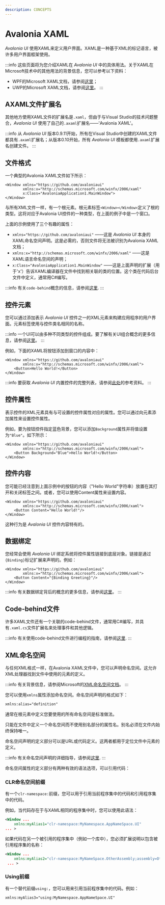 ```yaml
---
description: CONCEPTS
---
```


# Avalonia XAML

_Avalonia UI_ 使用XAML来定义用户界面。XAML是一种基于XML的标记语言，被许多用户界面框架使用。

:::info
这些页面将为您介绍XAML在 _Avalonia UI_ 中的具体用法。关于XAML在Microsoft技术中的其他用法的背景信息，您可以参考以下资料：

* WPF的Microsoft XAML文档，请参阅[这里](https://docs.microsoft.com/en-us/dotnet/framework/wpf/advanced/xaml-overview-wpf)；
* UWP的Microsoft XAML文档，请参阅[这里](https://docs.microsoft.com/en-us/windows/uwp/xaml-platform/xaml-overview)。
:::

## AXAML文件扩展名

其他地方使用XAML文件的扩展名是`.xaml`，但由于与Visual Studio的技术问题整合，_Avalonia UI_ 使用了自己的`.axaml`扩展名——'Avalonia XAML'。

:::info
从 _Avalonia UI_ 版本0.9.11开始，所有在Visual Studio中创建的XAML文件都具有`.axaml`扩展名；从版本0.10开始，所有 _Avalonia UI_ 模板都使用`.axaml`扩展名创建文件。
:::

## 文件格式

一个典型的Avalonia XAML文件如下所示：

```markup
<Window xmlns="https://github.com/avaloniaui"
        xmlns:x="http://schemas.microsoft.com/winfx/2006/xaml"
        x:Class="AvaloniaApplication1.MainWindow">
</Window>
```

与所有XML文件一样，有一个根元素。根元素标签`<Window></Window>`定义了根的类型。这将对应于Avalonia UI控件的一种类型，在上面的例子中是一个窗口。

上面的示例使用了三个有趣的属性：

* `xmlns="https://github.com/avaloniaui"` ——这是 _Avalonia UI_ 本身的XAML命名空间声明。这是必需的，否则文件将无法被识别为Avalonia XAML文档；
* `xmlns:x="http://schemas.microsoft.com/winfx/2006/xaml"` ——这是XAML语言命名空间的声明；
* `x:Class="AvaloniaApplication1.MainWindow"` ——这是上面声明的扩展（用于'x'）告诉XAML编译器在文件中找到相关联的类的位置。这个类在代码后台文件中定义，通常用C#编写。

:::info
有关`code-behind`概念的信息，请参阅[这里](code-behind).
:::

## 控件元素

您可以通过添加表示 _Avalonia UI_ 控件之一的XML元素来构建应用程序的用户界面。元素标签使用与控件类名相同的名称。

:::info
一个UI可以由多种不同类型的控件组成。要了解有关UI组合概念的更多信息，请参阅[这里](../../concepts/ui-composition.md)。
:::

例如，下面的XAML将按钮添加到窗口的内容中：

```markup
<Window xmlns="https://github.com/avaloniaui"
        xmlns:x="http://schemas.microsoft.com/winfx/2006/xaml">
    <Button>Hello World!</Button>
</Window>
```

:::info
要获取 _Avalonia UI_ 内置控件的完整列表，请参阅[此处](../../reference/controls)的参考资料。
:::

## 控件属性

表示控件的XML元素具有与可设置的控件属性对应的属性。您可以通过向元素添加属性来设置控件属性。

例如，要为按钮控件指定蓝色背景，您可以添加`Background`属性并将值设置为`"Blue"`。如下所示：

```markup
<Window xmlns="https://github.com/avaloniaui"
        xmlns:x="http://schemas.microsoft.com/winfx/2006/xaml">
    <Button Background="Blue">Hello World!</Button>
</Window>
```

## 控件内容

您可能已经注意到上面示例中的按钮的内容（"Hello World"字符串）放置在其打开和关闭标签之间。或者，您可以使用Content属性来设置内容。

```markup
<Window xmlns="https://github.com/avaloniaui"
        xmlns:x="http://schemas.microsoft.com/winfx/2006/xaml">
    <Button Content="Hello World!"/>
</Window>
```

这种行为是 _Avalonia UI_ 控件内容特有的。

## 数据绑定

您经常会使用 _Avalonia UI_ 绑定系统将控件属性链接到底层对象。链接是通过`{Binding}`标记扩展来声明的。例如：

```markup
<Window xmlns="https://github.com/avaloniaui"
        xmlns:x="http://schemas.microsoft.com/winfx/2006/xaml">
    <Button Content="{Binding Greeting}"/>
</Window>
```

:::info
有关数据绑定背后的概念的更多信息，请参阅[这里](../data/data-binding)。
:::

## Code-behind文件

许多XAML文件还有一个关联的code-behind文件，通常用C#编写，并具有`.xaml.cs`文件扩展名来处理事件和其他逻辑。

:::info
有关使用code-behind文件进行编程的指南，请参阅[这里](code-behind).
:::

## XML命名空间

与任何XML格式一样，在Avalonia XAML文件中，您可以声明命名空间。这允许XML处理器找到文件中使用的元素的定义。

:::info
有关背景信息，请参阅Microsoft的[XML命名空间文档](https://docs.microsoft.com/en-us/dotnet/standard/data/xml/managing-namespaces-in-an-xml-document)。
:::

您可以使用`xmlns`属性添加命名空间。命名空间声明的格式如下：

```xml
xmlns:alias="definition"
```

通常在根元素中定义您要使用的所有命名空间是标准做法。

只能在文件中定义一个命名空间而不使用别名部分的属性名。别名必须在文件内始终保持唯一。

命名空间声明的定义部分可以是URL或代码定义。这两者都用于定位文件中元素的定义。

:::info
有关命名空间声明的详细指导，请参阅[这里](../../guides/custom-controls/how-to-create-a-custom-controls-library.md).
:::

命名空间属性的定义部分有两种有效的语法选项，可以引用代码：

### **CLR命名空间前缀**

有一个`clr-namespace:`前缀，您可以用于引用当前程序集中的代码和引用程序集中的代码。

例如，当代码存在于与XAML相同的程序集中时，您可以使用此语法：

```xml
<Window ...
    xmlns:myAlias1="clr-namespace:MyNamespace.AppNameSpace.UI" 
... >
```

如果代码在另一个被引用的程序集中（例如一个库中），您必须扩展说明以包含被引用程序集的名称：

```xml
<Window ...
    xmlns:myAlias2="clr-namespace:MyNameSpace.OtherAssembly;assembly=OtherAssembly"
 ... >
```

### **Using前缀**

有一个替代前缀`using:`，您可以用来引用当前程序集中的代码。例如：

```xml
xmlns:myAlias3="using:MyNamespace.AppNameSpace.UI"
```
